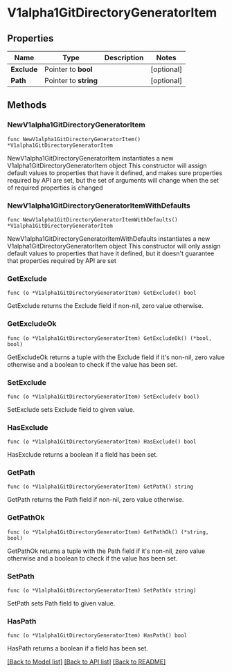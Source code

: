 # V1alpha1GitDirectoryGeneratorItem

## Properties

Name | Type | Description | Notes
------------ | ------------- | ------------- | -------------
**Exclude** | Pointer to **bool** |  | [optional] 
**Path** | Pointer to **string** |  | [optional] 

## Methods

### NewV1alpha1GitDirectoryGeneratorItem

`func NewV1alpha1GitDirectoryGeneratorItem() *V1alpha1GitDirectoryGeneratorItem`

NewV1alpha1GitDirectoryGeneratorItem instantiates a new V1alpha1GitDirectoryGeneratorItem object
This constructor will assign default values to properties that have it defined,
and makes sure properties required by API are set, but the set of arguments
will change when the set of required properties is changed

### NewV1alpha1GitDirectoryGeneratorItemWithDefaults

`func NewV1alpha1GitDirectoryGeneratorItemWithDefaults() *V1alpha1GitDirectoryGeneratorItem`

NewV1alpha1GitDirectoryGeneratorItemWithDefaults instantiates a new V1alpha1GitDirectoryGeneratorItem object
This constructor will only assign default values to properties that have it defined,
but it doesn't guarantee that properties required by API are set

### GetExclude

`func (o *V1alpha1GitDirectoryGeneratorItem) GetExclude() bool`

GetExclude returns the Exclude field if non-nil, zero value otherwise.

### GetExcludeOk

`func (o *V1alpha1GitDirectoryGeneratorItem) GetExcludeOk() (*bool, bool)`

GetExcludeOk returns a tuple with the Exclude field if it's non-nil, zero value otherwise
and a boolean to check if the value has been set.

### SetExclude

`func (o *V1alpha1GitDirectoryGeneratorItem) SetExclude(v bool)`

SetExclude sets Exclude field to given value.

### HasExclude

`func (o *V1alpha1GitDirectoryGeneratorItem) HasExclude() bool`

HasExclude returns a boolean if a field has been set.

### GetPath

`func (o *V1alpha1GitDirectoryGeneratorItem) GetPath() string`

GetPath returns the Path field if non-nil, zero value otherwise.

### GetPathOk

`func (o *V1alpha1GitDirectoryGeneratorItem) GetPathOk() (*string, bool)`

GetPathOk returns a tuple with the Path field if it's non-nil, zero value otherwise
and a boolean to check if the value has been set.

### SetPath

`func (o *V1alpha1GitDirectoryGeneratorItem) SetPath(v string)`

SetPath sets Path field to given value.

### HasPath

`func (o *V1alpha1GitDirectoryGeneratorItem) HasPath() bool`

HasPath returns a boolean if a field has been set.


[[Back to Model list]](../README.md#documentation-for-models) [[Back to API list]](../README.md#documentation-for-api-endpoints) [[Back to README]](../README.md)


